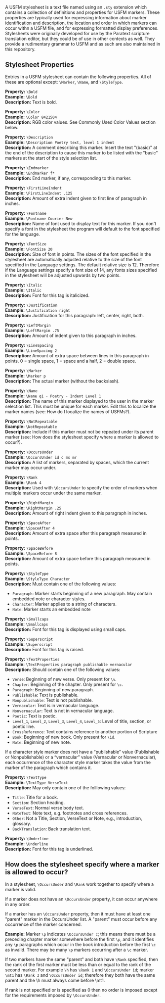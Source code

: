 A USFM stylesheet is a text file named using an `.sty` extension which contains a collection of definitions and properties for USFM markers. These properties are typically used for expressing information about marker identification and description, the location and order in which markers can occur withn a USFM file, and for expressing formatted display preferences. Stylesheets were originally developed for use by the Paratext scripture translation editor, but they could be of use in other contexts as well. They provide a rudimentary grammar to USFM and as such are also maintained in this repository.

## Stylesheet Properties

Entries in a USFM stylesheet can contain the following properties. All of these are optional except: `\Marker`, `\Name`, and `\StyleType`.

**Property:** `\Bold`  
**Example:** `\Bold`  
**Description:** Text is bold.

**Property:** `\Color`  
**Example:** `\Color 8421504`  
**Description:** RGB color values. See Commonly Used Color Values section below.

**Property:** `\Description`  
**Example:** `\Description Poetry text, level 1 indent`  
**Description:** A comment describing this marker. Insert the text "(basic)" at the end of the description to cause this marker to be listed with the "basic" markers at the start of the style selection list.

**Property:** `\Endmarker`  
**Example:** `\Endmarker f*`  
**Description:** End marker, if any, corresponding to this marker.

**Property:** `\FirstLineIndent`  
**Example:** `\FirstLineIndent .125`  
**Description:** Amount of extra indent given to first line of paragraph in inches.

**Property:** `\Fontname`  
**Example:** `\Fontname Courier New`  
**Description:** Name of font used to display text for this marker. If you don't specify a font in the stylesheet the program will default to the font specified for the language.

**Property:** `\FontSize`  
**Example:** `\FontSize 20`  
**Description:** Size of font in points. The sizes of the font specified in the stylesheet are automatically adjusted relative to the size of the font specified in the Language settings. The default relative size is 12. Therefore if the Language settings specify a font size of 14, any fonts sizes specified in the stylesheet will be adjusted upwards by two points.

**Property:** `\Italic`  
**Example:** `\Italic`  
**Description:** Font for this tag is italicized.

**Property:** `\Justification`  
**Example:** `\Justification right`  
**Description:** Justification for this paragraph: left, center, right, both.

**Property:** `\LeftMargin`  
**Example:** `\LeftMargin .75`  
**Description:** Amount of indent given to this paragraph in inches.

**Property:** `\LineSpacing`  
**Example:** `\LineSpacing 2`  
**Description:** Amount of extra space between lines in this paragraph in points. 0 = single space, 1 = space and a half, 2 = double space.

**Property:** `\Marker`  
**Example:** `\Marker p`  
**Description:** The actual marker (without the backslash).

**Property:** `\Name`  
**Example:** `\Name q1 - Poetry - Indent Level 1`  
**Description:** The name of this marker displayed to the user in the marker selection list. This must be unique for each marker. Edit this to localize the marker names (see: How do I localize the names of USFMs?).

**Property:** `\NotRepeatable`  
**Example:** `\NotRepeatable`  
**Description:** Include if this marker must not be repeated under its parent marker (see: How does the stylesheet specify where a marker is allowed to occur?).

**Property:** `\OccursUnder`  
**Example:** `\OccursUnder id c ms mr`  
**Description:** A list of markers, separated by spaces, which the current marker may occur under.

**Property:** `\Rank`  
**Example:** `\Rank 4`  
**Description:** Used with `\OccursUnder` to specify the order of markers when multiple markers occur under the same marker.

**Property:** `\RightMargin`  
**Example:** `\RightMargin .25`  
**Description:** Amount of right indent given to this paragraph in inches.

**Property:** `\SpaceAfter`  
**Example:** `\SpaceAfter 4`  
**Description:** Amount of extra space after this paragraph measured in points.

**Property:** `\SpaceBefore`  
**Example:** `\SpaceBefore 8`  
**Description:** Amount of extra space before this paragraph measured in points.

**Property:** `\StyleType`  
**Example:** `\StyleType Character`  
**Description:** Must contain one of the following values:
* `Paragraph`: Marker starts beginning of a new paragraph. May contain embedded note or character styles.
* `Character`: Marker applies to a string of characters.
* `Note`: Marker starts an embedded note

**Property:** `\Smallcaps`  
**Example:** `\Smallcaps`  
**Description:** Font for this tag is displayed using small caps.

**Property:** `\Superscript`  
**Example:** `\Superscript`  
**Description:** Font for this tag is raised.

**Property:** `\TextProperties`  
**Example:** `\TextProperties paragraph publishable vernacular`  
**Description:** Should contain one of the following values:
* `Verse`: Beginning of new verse. Only present for `\v`.
* `Chapter`: Beginning of the chapter. Only present for `\c`.
* `Paragraph`: Beginning of new paragraph.
* `Publishable`: Text is publishable.
* `Nonpublishable`: Text is not publishable.
* `Vernacular`: Text is in vernacular language.
* `Nonvernacular`: Text is not in vernacular language.
* `Poetic`: Text is poetic.
* `Level_1`, `Level_2`, `Level_3`, `Level_4`, `Level_5`: Level of title, section, or poetic line.
* `CrossReference`: Text contains reference to another portion of Scripture
* `Book`: Beginning of new book. Only present for `\id`.
* `Note`: Beginning of new note.

If a character style marker does not have a “publishable” value (Publishable or Nonpublishable) or a “vernacular” value (Vernacular or Nonvernacular), each occurrence of the character style marker takes the value from the marker of the paragraph which contains it.

**Property:** `\TextType`  
**Example:** `\TextType VerseText`  
**Description:** May only contain one of the folllowing values:
* `Title`: Title for a book.
* `Section`: Section heading.
* `VerseText`: Normal verse body text.
* `NoteText`: Note text, e.g. footnotes and cross references.
* `Other`: Not a Title, Section, VerseText or Note, e.g., introduction, glossary.
* `BackTranslation`: Back translation text.

**Property:** `\Underline`  
**Example:** `\Underline`  
**Description:** Font for this tag is underlined.

## How does the stylesheet specify where a marker is allowed to occur?

In a stylesheet, `\OccursUnder` and `\Rank` work together to specify where a marker is valid.

If a marker does not have an `\OccursUnder` property, it can occur anywhere in any order.

If a marker has an `\OccursUnder` property, then it must have at least one "parent" marker in the OccursUnder list. A "parent" must occur before any occurrence of the marker concerned.

**Example:** Marker `\p` indicates `\OccursUnder c`; this means there must be a preceding chapter marker somewhere before the first `\p`, and it identifies any `\p` paragraphs which occur in the book introduction before the first `\c` as invalid. There may be many `\p` markers occurring after a `\c` marker.

If two markers have the same "parent" and both have `\Rank` specified, then the rank of the first marker must be less than or equal to the rank of the second marker. For example `\h` has `\Rank 1` and `\OccursUnder id`; marker `\mt1` has `\Rank 3` and `\OccursUnder id`; therefore they both have the same parent and the \h must always come before \mt1.

If rank is not specified or is specified as 0 then no order is imposed except for the requirements imposed by `\OccursUnder`.
